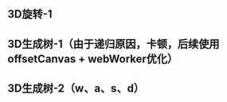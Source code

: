 ## 3D旋转-1
<preview path="../demo/canvas/part5/rotate1.vue"></preview>

## 3D生成树-1（由于递归原因，卡顿，后续使用offsetCanvas + webWorker优化）
<preview path="../demo/canvas/part5/tree1.vue"></preview>

## 3D生成树-2（w、a、s、d）
<preview path="../demo/canvas/part5/tree2.vue"></preview>
